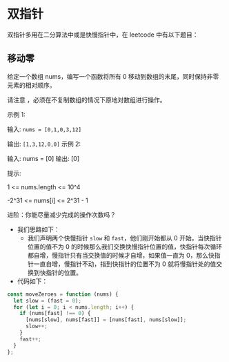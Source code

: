 # 双指针

双指针多用在二分算法中或是快慢指针中，在 leetcode 中有以下题目：

## 移动零

给定一个数组 nums，编写一个函数将所有 0 移动到数组的末尾，同时保持非零元素的相对顺序。

请注意 ，必须在不复制数组的情况下原地对数组进行操作。

示例 1:

输入: `nums = [0,1,0,3,12]`

输出: `[1,3,12,0,0]`
示例 2:

输入: nums = [0]
输出: [0]

提示:

1 <= nums.length <= 10^4

-2^31 <= nums[i] <= 2^31 - 1

进阶：你能尽量减少完成的操作次数吗？

- 我们思路如下：
  - 我们声明两个快慢指针 `slow` 和 `fast`，他们刚开始都从 0 开始，当快指针位置的值不为 0 的时候那么我们交换快慢指针位置的值，快指针每次循环都自增，慢指针只有当交换值的时候才自增，如果值一直为 0，那么快指针一直自增，慢指针不动，指到快指针的位置不为 0 就将慢指针处的值交换到快指针的位置。
- 代码如下：

```ts
const moveZeroes = function (nums) {
  let slow = (fast = 0);
  for (let i = 0; i < nums.length; i++) {
    if (nums[fast] !== 0) {
      [nums[slow], nums[fast]] = [nums[fast], nums[slow]];
      slow++;
    }
    fast++;
  }
};
```
